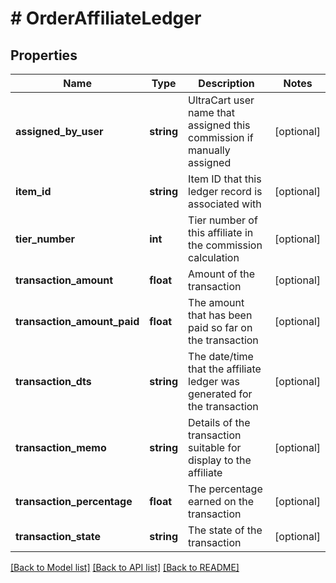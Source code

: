 # # OrderAffiliateLedger

## Properties

Name | Type | Description | Notes
------------ | ------------- | ------------- | -------------
**assigned_by_user** | **string** | UltraCart user name that assigned this commission if manually assigned | [optional]
**item_id** | **string** | Item ID that this ledger record is associated with | [optional]
**tier_number** | **int** | Tier number of this affiliate in the commission calculation | [optional]
**transaction_amount** | **float** | Amount of the transaction | [optional]
**transaction_amount_paid** | **float** | The amount that has been paid so far on the transaction | [optional]
**transaction_dts** | **string** | The date/time that the affiliate ledger was generated for the transaction | [optional]
**transaction_memo** | **string** | Details of the transaction suitable for display to the affiliate | [optional]
**transaction_percentage** | **float** | The percentage earned on the transaction | [optional]
**transaction_state** | **string** | The state of the transaction | [optional]

[[Back to Model list]](../../README.md#models) [[Back to API list]](../../README.md#endpoints) [[Back to README]](../../README.md)
